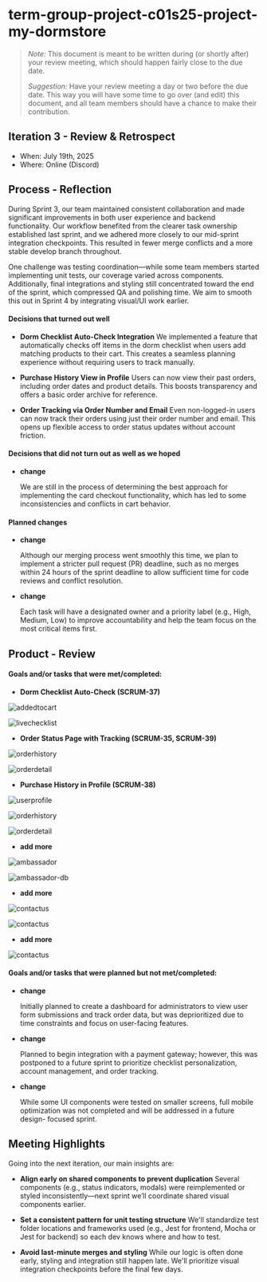 # term-group-project-c01s25-project-my-dormstore

 > _Note:_ This document is meant to be written during (or shortly after) your review meeting, which should happen fairly close to the due date.      
 >      
 > _Suggestion:_ Have your review meeting a day or two before the due date. This way you will have some time to go over (and edit) this document, and all team members should have a chance to make their contribution.


## Iteration 3 - Review & Retrospect

 * When: July 19th, 2025
 * Where: Online (Discord)

## Process - Reflection

During Sprint 3, our team maintained consistent collaboration and made significant improvements in both user experience and backend functionality. Our workflow benefited from the clearer task ownership established last sprint, and we adhered more closely to our mid-sprint integration checkpoints. This resulted in fewer merge conflicts and a more stable develop branch throughout.

One challenge was testing coordination—while some team members started implementing unit tests, our coverage varied across components. Additionally, final integrations and styling still concentrated toward the end of the sprint, which compressed QA and polishing time. We aim to smooth this out in Sprint 4 by integrating visual/UI work earlier.

#### Decisions that turned out well

- **Dorm Checklist Auto-Check Integration**
We implemented a feature that automatically checks off items in the dorm checklist when users add matching products to their cart. This creates a seamless planning experience without requiring users to track manually.

- **Purchase History View in Profile**
Users can now view their past orders, including order dates and product details. This boosts transparency and offers a basic order archive for reference.

- **Order Tracking via Order Number and Email**
Even non-logged-in users can now track their orders using just their order number and email. This opens up flexible access to order status updates without account friction.


#### Decisions that did not turn out as well as we hoped

- **change**  

  We are still in the process of determining the best approach for implementing the card checkout functionality, which has led to some inconsistencies and conflicts in cart behavior.


#### Planned changes

- **change**
  
  Although our merging process went smoothly this time, we plan to implement a stricter pull request (PR) deadline, such as no merges within 24 hours of the sprint deadline to allow sufficient time for code reviews and conflict resolution.

- **change**

  Each task will have a designated owner and a priority label (e.g., High, Medium, Low) to improve accountability and help the team focus on the most   critical items first.

## Product - Review

#### Goals and/or tasks that were met/completed:

- **Dorm Checklist Auto-Check (SCRUM-37)**

![addedtocart](./images/addedtocart.png)

![livechecklist](./images/livechecklist.png)

- **Order Status Page with Tracking (SCRUM-35, SCRUM-39)**

![orderhistory](./images/orderhistory.png)

![orderdetail](./images/orderdetail.png)

- **Purchase History in Profile (SCRUM-38)**

![userprofile](./images/userprofile.png)

![orderhistory](./images/orderhistory.png)

![orderdetail](./images/orderdetail.png)

- **add more**

![ambassador](./images/o.png)

![ambassador-db](./images/o-db.png)

- **add more**

![contactus](./images/p-us.png)

![contactus](./images/9-db.png)

- **add more**

![contactus](./images/0.png)



#### Goals and/or tasks that were planned but not met/completed:

- **change**

  Initially planned to create a dashboard for administrators to view user form submissions and track order data, but was deprioritized due to time      constraints and focus on user-facing features.

- **change**

  Planned to begin integration with a payment gateway; however, this was postponed to a future sprint to prioritize checklist personalization,   account management, and order tracking.

- **change**

  While some UI components were tested on smaller screens, full mobile optimization was not completed and will be addressed in a future design- 
  focused sprint.

## Meeting Highlights

Going into the next iteration, our main insights are:

- **Align early on shared components to prevent duplication**
Several components (e.g., status indicators, modals) were reimplemented or styled inconsistently—next sprint we’ll coordinate shared visual components earlier.

- **Set a consistent pattern for unit testing structure**
We'll standardize test folder locations and frameworks used (e.g., Jest for frontend, Mocha or Jest for backend) so each dev knows where and how to test.

- **Avoid last-minute merges and styling**
While our logic is often done early, styling and integration still happen late. We'll prioritize visual integration checkpoints before the final few days.






